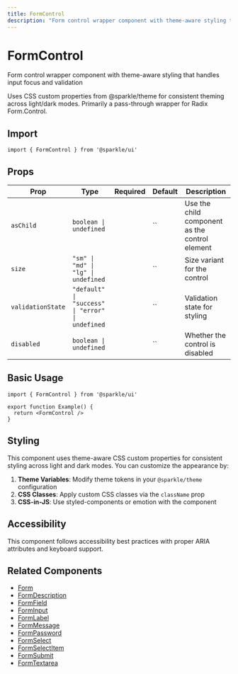 ```yaml
---
title: FormControl
description: "Form control wrapper component with theme-aware styling that handles input focus and validation Uses CSS custom properties from @sparkle/theme for consistent theming across light/dark modes. Primarily a pass-through wrapper for Radix Form.Control."
---
```


# FormControl

Form control wrapper component with theme-aware styling that handles input focus and validation

Uses CSS custom properties from @sparkle/theme for consistent theming across light/dark modes. Primarily a pass-through wrapper for Radix Form.Control.

## Import

```tsx
import { FormControl } from '@sparkle/ui'
```

## Props

| Prop | Type | Required | Default | Description |
| --- | --- | --- | --- | --- |
| `asChild` | `boolean \| undefined` |  | `` | Use the child component as the control element |
| `size` | `"sm" \| "md" \| "lg" \| undefined` |  | `` | Size variant for the control |
| `validationState` | `"default" \| "success" \| "error" \| undefined` |  | `` | Validation state for styling |
| `disabled` | `boolean \| undefined` |  | `` | Whether the control is disabled |

## Basic Usage

```tsx
import { FormControl } from '@sparkle/ui'

export function Example() {
  return <FormControl />
}
```

## Styling

This component uses theme-aware CSS custom properties for consistent styling across light and dark modes. You can customize the appearance by:

1. **Theme Variables**: Modify theme tokens in your `@sparkle/theme` configuration
2. **CSS Classes**: Apply custom CSS classes via the `className` prop
3. **CSS-in-JS**: Use styled-components or emotion with the component

## Accessibility

This component follows accessibility best practices with proper ARIA attributes and keyboard support.

## Related Components

- [Form](./form)
- [FormDescription](./form-description)
- [FormField](./form-field)
- [FormInput](./form-input)
- [FormLabel](./form-label)
- [FormMessage](./form-message)
- [FormPassword](./form-password)
- [FormSelect](./form-select)
- [FormSelectItem](./form-select-item)
- [FormSubmit](./form-submit)
- [FormTextarea](./form-textarea)
